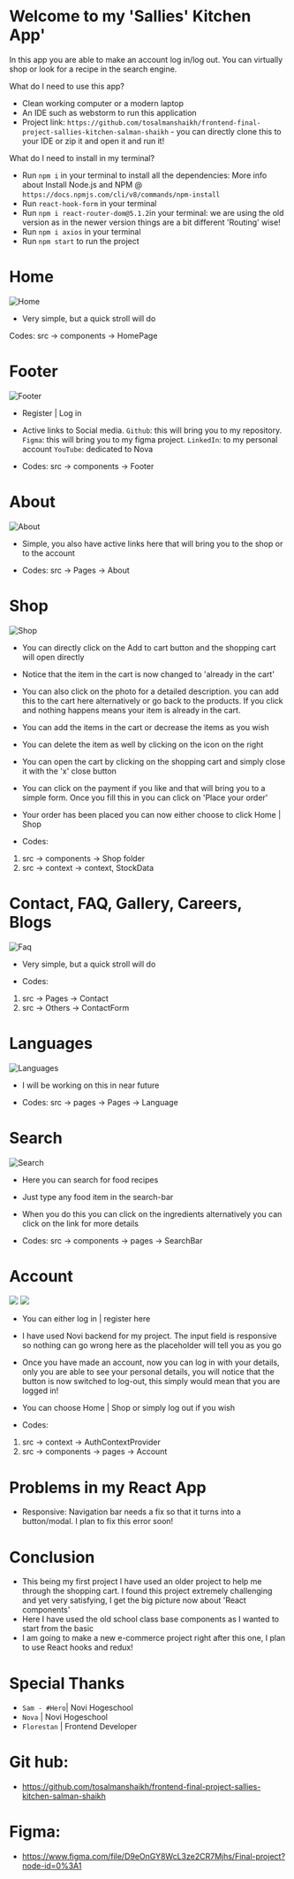 # Welcome to my 'Sallies' Kitchen App' 
In this app you are able to make an account log in/log out. You can virtually shop or look for a recipe in the search engine.

What do I need to use this app?
- Clean working computer or a modern laptop 
- An IDE such as webstorm to run this application
- Project link: `https://github.com/tosalmanshaikh/frontend-final-project-sallies-kitchen-salman-shaikh` - you can directly clone this to your IDE or zip it and open it and run it!

What do I need to install in my terminal?
- Run `npm i` in your terminal to install all the dependencies: More info about Install Node.js and NPM @ `https://docs.npmjs.com/cli/v8/commands/npm-install`
- Run `react-hook-form` in your terminal
- Run `npm i react-router-dom@5.1.2`in your terminal: we are using the old version as in the newer version things are a bit different 'Routing' wise!
- Run `npm i axios` in your terminal
- Run `npm start` to run the project

# Home
![Home](src/images/ReadMeImages/Home.jpg)
- Very simple, but a quick stroll will do

Codes: src -> components -> HomePage

# Footer
![Footer](src/images/ReadMeImages/Footer.jpg)

- Register | Log in

- Active links to Social media.
`Github`: this will bring you to my repository.
`Figma`: this will bring you to my figma project.
`LinkedIn`: to my personal account
`YouTube`: dedicated to Nova

- Codes: src -> components -> Footer

# About
![About](src/images/ReadMeImages/About.jpg)

- Simple, you also have active links here that will bring you to the shop or to the account

- Codes: src -> Pages -> About

# Shop
![Shop](src/images/ReadMeImages/Shop.jpg)

- You can directly click on the Add to cart button and the shopping cart will open directly
- Notice that the item in the cart is now changed to 'already in the cart'
- You can also click on the photo for a detailed description. you can add this to the cart here alternatively or go back to the products. If you click and nothing happens means your item is already in the cart.
- You can add the items in the cart or decrease the items as you wish
- You can delete the item as well by clicking on the icon on the right
- You can open the cart by clicking on the shopping cart and simply close it with the 'x' close button
- You can click on the payment if you like and that will bring you to a simple form. Once you fill this in you can click on 'Place your order'
- Your order has been placed you can now either choose to click Home | Shop

- Codes: 
1. src -> components -> Shop folder
2. src -> context -> context, StockData

# Contact, FAQ, Gallery, Careers, Blogs
![Faq](src/images/ReadMeImages/Faq.jpg)

- Very simple, but a quick stroll will do

- Codes: 
1. src -> Pages -> Contact
2. src -> Others -> ContactForm


# Languages
![Languages](src/images/ReadMeImages/Languages.jpg)

- I will be working on this in near future

- Codes: src -> pages -> Pages -> Language

# Search
![Search](src/images/ReadMeImages/Search.jpg)

- Here you can search for food recipes
- Just type any food item in the search-bar
- When you do this you can click on the ingredients alternatively you can click on the link for more details

- Codes: src -> components -> pages -> SearchBar


# Account
![](src/images/ReadMeImages/LogIn.jpg)
![](src/images/ReadMeImages/Register.jpg)

- You can either log in | register here
- I have used Novi backend for my project. The input field is responsive so nothing can go wrong here as the placeholder will tell you as you go 
- Once you have made an account, now you can log in with your details, only you are able to see your personal details, you will notice that the button is now switched to log-out, this simply would mean that you are logged in!
- You can choose Home | Shop or simply log out if you wish

- Codes: 
1. src -> context -> AuthContextProvider
2. src -> components -> pages -> Account


# Problems in my React App
- Responsive: Navigation bar needs a fix so that it turns into a button/modal. I plan to fix this error soon!


# Conclusion
- This being my first project I have used an older project to help me through the shopping cart. I found this project extremely challenging and yet very satisfying, I get the big picture now about 'React components'
- Here I have used the old school class base components as I wanted to start from the basic
- I am going to make a new e-commerce project right after this one, I plan to use React hooks and redux!


# Special Thanks 
- `Sam - #Hero`| Novi Hogeschool 
- `Nova` | Novi Hogeschool 
- `Florestan` | Frontend Developer 


# Git hub:  
- https://github.com/tosalmanshaikh/frontend-final-project-sallies-kitchen-salman-shaikh


# Figma:
- https://www.figma.com/file/D9eOnGY8WcL3ze2CR7Mjhs/Final-project?node-id=0%3A1

